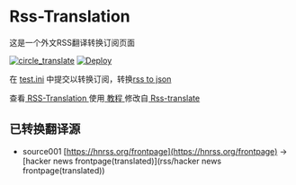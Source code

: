 # Rss-Translation

这是一个外文RSS翻译转换订阅页面 

[![circle_translate](https://github.com/liarchgh/Rss-Translation/actions/workflows/circle_translate.yml/badge.svg)](https://github.com/liarchgh/Rss-Translation/actions/workflows/circle_translate.yml)
[![Deploy](https://github.com/liarchgh/Rss-Translation/actions/workflows/jekyll-gh-pages.yml/badge.svg)](https://github.com/liarchgh/Rss-Translation/actions/workflows/jekyll-gh-pages.yml)

在 [test.ini](https://github.com/liarchgh/Rss-Translation/blob/main/test.ini) 中提交以转换订阅，转换[rss to json](https://rss2json.com/)

查看[ RSS-Translation ](https://liarchgh.github.io/RSS-Translation)使用[ 教程 ](https://www.tjsky.net/tutorial/644)修改自[ Rss-translate ](https://github.com/rcy1314/Rss-Translation/)

## 已转换翻译源

 - source001 [https://hnrss.org/frontpage](https://hnrss.org/frontpage) -> [hacker news frontpage(translated)](rss/hacker news frontpage(translated))
